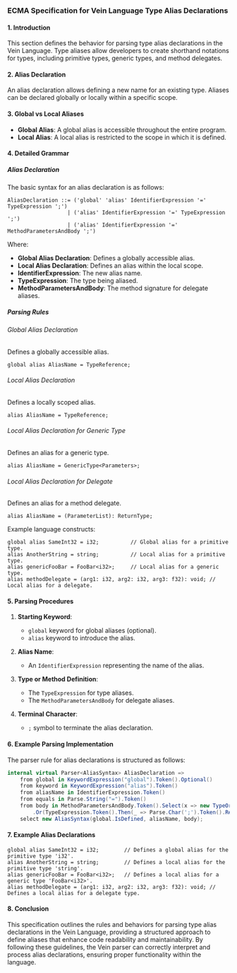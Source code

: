 ### ECMA Specification for Vein Language Type Alias Declarations

#### 1. Introduction

This section defines the behavior for parsing type alias declarations in the Vein Language. Type aliases allow developers to create shorthand notations for types, including primitive types, generic types, and method delegates.

#### 2. Alias Declaration

An alias declaration allows defining a new name for an existing type. Aliases can be declared globally or locally within a specific scope.

#### 3. Global vs Local Aliases

- **Global Alias**: A global alias is accessible throughout the entire program.
- **Local Alias**: A local alias is restricted to the scope in which it is defined.

#### 4. Detailed Grammar

##### Alias Declaration

The basic syntax for an alias declaration is as follows:
```
AliasDeclaration ::= ('global' 'alias' IdentifierExpression '=' TypeExpression ';')
                   | ('alias' IdentifierExpression '=' TypeExpression ';')
                   | ('alias' IdentifierExpression '=' MethodParametersAndBody ';')
```

Where:
- **Global Alias Declaration**: Defines a globally accessible alias.
- **Local Alias Declaration**: Defines an alias within the local scope.
- **IdentifierExpression**: The new alias name.
- **TypeExpression**: The type being aliased.
- **MethodParametersAndBody**: The method signature for delegate aliases.

##### Parsing Rules

###### Global Alias Declaration
Defines a globally accessible alias.
```
global alias AliasName = TypeReference;
```

###### Local Alias Declaration
Defines a locally scoped alias.
```
alias AliasName = TypeReference;
```

###### Local Alias Declaration for Generic Type
Defines an alias for a generic type.
```
alias AliasName = GenericType<Parameters>;
```

###### Local Alias Declaration for Delegate
Defines an alias for a method delegate.
```
alias AliasName = (ParameterList): ReturnType;
```

Example language constructs:
```vein
global alias SameInt32 = i32;          // Global alias for a primitive type.
alias AnotherString = string;          // Local alias for a primitive type.
alias genericFooBar = FooBar<i32>;     // Local alias for a generic type.
alias methodDelegate = (arg1: i32, arg2: i32, arg3: f32): void; // Local alias for a delegate.
```

#### 5. Parsing Procedures

1. **Starting Keyword**: 
   - `global` keyword for global aliases (optional).
   - `alias` keyword to introduce the alias.

2. **Alias Name**: 
   - An `IdentifierExpression` representing the name of the alias.

3. **Type or Method Definition**:
   - The `TypeExpression` for type aliases.
   - The `MethodParametersAndBody` for delegate aliases.

4. **Terminal Character**: 
   - `;` symbol to terminate the alias declaration.

#### 6. Example Parsing Implementation

The parser rule for alias declarations is structured as follows:

```csharp
internal virtual Parser<AliasSyntax> AliasDeclaration =>
    from global in KeywordExpression("global").Token().Optional()
    from keyword in KeywordExpression("alias").Token()
    from aliasName in IdentifierExpression.Token()
    from equals in Parse.String("=").Token()
    from body in MethodParametersAndBody.Token().Select(x => new TypeOrMethod(null, x))
        .Or(TypeExpression.Token().Then(_ => Parse.Char(';').Token().Return(_)).Select(x => new TypeOrMethod(x, null)))
    select new AliasSyntax(global.IsDefined, aliasName, body);
```

#### 7. Example Alias Declarations

```vein
global alias SameInt32 = i32;        // Defines a global alias for the primitive type 'i32'.
alias AnotherString = string;        // Defines a local alias for the primitive type 'string'.
alias genericFooBar = FooBar<i32>;   // Defines a local alias for a generic type 'FooBar<i32>'.
alias methodDelegate = (arg1: i32, arg2: i32, arg3: f32): void; // Defines a local alias for a delegate type.
```

#### 8. Conclusion

This specification outlines the rules and behaviors for parsing type alias declarations in the Vein Language, providing a structured approach to define aliases that enhance code readability and maintainability. By following these guidelines, the Vein parser can correctly interpret and process alias declarations, ensuring proper functionality within the language.